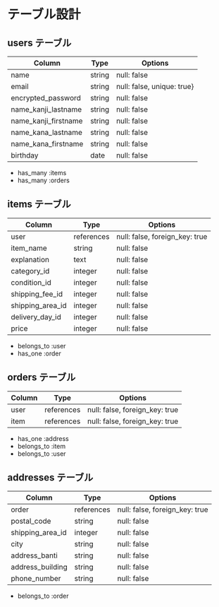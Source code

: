 # テーブル設計

## users テーブル

| Column              | Type    | Options     |
| ------------------- | ------- | ----------- |
| name                | string  | null: false |
| email               | string  | null: false, unique: true} |
| encrypted_password  | string  | null: false       
| name_kanji_lastname | string  | null: false |
| name_kanji_firstname| string  | null: false |
| name_kana_lastname  | string  | null: false |
| name_kana_firstname | string  | null: false |
| birthday            | date    | null: false |

- has_many :items
- has_many :orders

## items テーブル

| Column             | Type       | Options      |
| ------------------ | ---------- | ------------ |
| user               | references | null: false, foreign_key: true  |
| item_name          | string     | null: false |
| explanation        | text       | null: false |
| category_id        | integer    | null: false  |
| condition_id       | integer    | null: false  |
| shipping_fee_id    | integer    | null: false  |
| shipping_area_id   | integer    | null: false  |
| delivery_day_id    | integer    | null: false  |
| price              | integer    | null: false |

- belongs_to :user
- has_one :order

## orders テーブル


| Column            | Type       | Options                        |
| ----------------- | ---------- | ------------------------------ |
| user              | references | null: false, foreign_key: true | 
| item              | references | null: false, foreign_key: true |

- has_one :address
- belongs_to :item
- belongs_to :user

## addresses テーブル

| Column           | Type       | Options                        |
| ---------------- | ---------- | ------------------------------ |
| order            | references | null: false, foreign_key: true |
| postal_code      | string     | null: false                    |
| shipping_area_id | integer    | null: false                    |
| city             | string     | null: false                    |
| address_banti    | string     | null: false                    |
| address_building | string     | null: false                    |
| phone_number     | string     | null: false                    |

- belongs_to :order